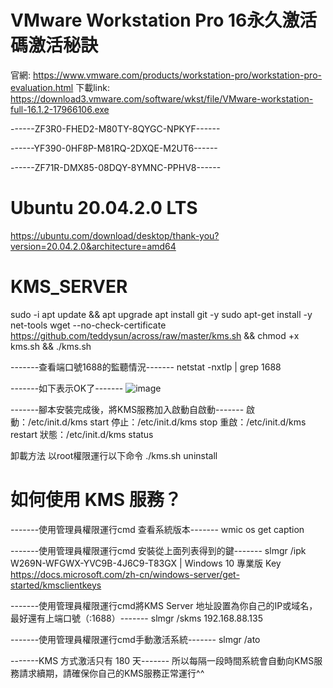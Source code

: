 
# VMware Workstation Pro 16永久激活碼激活秘訣

官網: https://www.vmware.com/products/workstation-pro/workstation-pro-evaluation.html
下載link: https://download3.vmware.com/software/wkst/file/VMware-workstation-full-16.1.2-17966106.exe

------ZF3R0-FHED2-M80TY-8QYGC-NPKYF------

------YF390-0HF8P-M81RQ-2DXQE-M2UT6------

------ZF71R-DMX85-08DQY-8YMNC-PPHV8------

# Ubuntu 20.04.2.0 LTS
https://ubuntu.com/download/desktop/thank-you?version=20.04.2.0&architecture=amd64

# KMS_SERVER
sudo -i
apt update && apt upgrade
apt install git -y
sudo apt-get install -y net-tools
wget --no-check-certificate https://github.com/teddysun/across/raw/master/kms.sh && chmod +x kms.sh && ./kms.sh

-------查看端口號1688的監聽情況-------
netstat -nxtlp | grep 1688

-------如下表示OK了-------
![image](https://user-images.githubusercontent.com/69714467/128604182-4f40513d-28d6-411b-9149-ac9c5d8ae2ac.png)

-------腳本安裝完成後，將KMS服務加入啟動自啟動-------
啟動：/etc/init.d/kms start
停止：/etc/init.d/kms stop
重啟：/etc/init.d/kms restart
狀態：/etc/init.d/kms status

卸載方法  以root權限運行以下命令
./kms.sh uninstall

# 如何使用 KMS 服務？

-------使用管理員權限運行cmd 查看系統版本-------
wmic os get caption

-------使用管理員權限運行cmd 安裝從上面列表得到的鍵-------
slmgr /ipk W269N-WFGWX-YVC9B-4J6C9-T83GX   | Windows 10 專業版 Key
https://docs.microsoft.com/zh-cn/windows-server/get-started/kmsclientkeys

-------使用管理員權限運行cmd將KMS Server 地址設置為你自己的IP或域名，最好還有上端口號（:1688）-------
slmgr /skms 192.168.88.135

-------使用管理員權限運行cmd手動激活系統-------
slmgr /ato

-------KMS 方式激活只有 180 天-------
所以每隔一段時間系統會自動向KMS服務請求續期，請確保你自己的KMS服務正常運行^^


